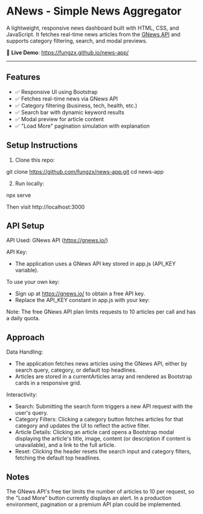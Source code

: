 # ANews - Simple News Aggregator

A lightweight, responsive news dashboard built with HTML, CSS, and JavaScript. It fetches real-time news articles from the [GNews API](https://gnews.io/) and supports category filtering, search, and modal previews.

🔗 **Live Demo**: https://fungzx.github.io/news-app/

---

## Features

- ✅ Responsive UI using Bootstrap
- ✅ Fetches real-time news via GNews API
- ✅ Category filtering (business, tech, health, etc.)
- ✅ Search bar with dynamic keyword results
- ✅ Modal preview for article content
- ✅ "Load More" pagination simulation with explanation

## Setup Instructions

1. Clone this repo:

git clone https://github.com/fungzx/news-app.git
cd news-app

2. Run locally:

npx serve

Then visit http://localhost:3000

## API Setup

API Used: GNews API (https://gnews.io/)

API Key:
- The application uses a GNews API key stored in app.js (API_KEY variable).

To use your own key:
- Sign up at https://gnews.io/ to obtain a free API key.
- Replace the API_KEY constant in app.js with your key:

Note: The free GNews API plan limits requests to 10 articles per call and has a daily quota.

## Approach

Data Handling:
- The application fetches news articles using the GNews API, either by search query, category, or default top headlines.
- Articles are stored in a currentArticles array and rendered as Bootstrap cards in a responsive grid.

Interactivity:
- Search: Submitting the search form triggers a new API request with the user's query.
- Category Filters: Clicking a category button fetches articles for that category and updates the UI to reflect the active filter.
- Article Details: Clicking an article card opens a Bootstrap modal displaying the article's title, image, content (or description if content is unavailable), and a link to the full article.
- Reset: Clicking the header resets the search input and category filters, fetching the default top headlines.

## Notes

The GNews API's free tier limits the number of articles to 10 per request, so the "Load More" button currently displays an alert. In a production environment, pagination or a premium API plan could be implemented.
